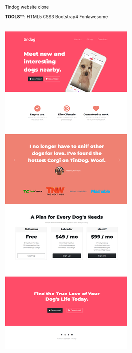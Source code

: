 Tindog website clone 




****TOOLS******:
HTML5
CSS3
Bootstrap4
Fontawesome

 
![](images/_C__Users_oumayma_Documents_WEB_web_develoment_bootstrap_TinDog-Start-master_index.html%20(1).png)
=======

